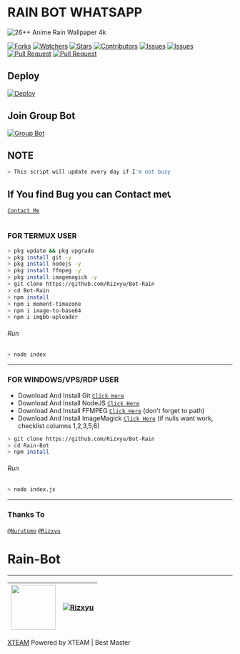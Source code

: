 # RAIN BOT WHATSAPP

![26++ Anime Rain Wallpaper 4k](https://user-images.githubusercontent.com/88314302/131470544-d1ae64d2-b0e3-40cb-a0ea-7a26a073b5d1.jpeg)

<a href="https://github.com/Rizxyu/Bot-Rain/network/members"><img title="Forks" src="https://img.shields.io/github/forks/Rizxyu/Bot-Rain?label=Forks&color=blue&style=flat-square"></a>
<a href="https://github.com/Rizxyu/Bot-Rain/watchers"><img title="Watchers" src="https://img.shields.io/github/watchers/Rizxyu/Bot-Rain?label=Watchers&color=green&style=flat-square"></a>
<a href="https://github.com/Rizxyu/Bot-Rain/stargazers"><img title="Stars" src="https://img.shields.io/github/stars/Rizxyu/Bot-Rain?label=Stars&color=yellow&style=flat-square"></a>
<a href="https://github.com/Rizxyu/Bot-Rain/graphs/contributors"><img title="Contributors" src="https://img.shields.io/github/contributors/Rizxyu/Bot-Rain?label=Contributors&color=blue&style=flat-square"></a>
<a href="https://github.com/Rizxyu/Bot-Rain/issues"><img title="Issues" src="https://img.shields.io/github/issues/Rizxyu/Bot-Rain?label=Issues&color=success&style=flat-square"></a>
<a href="https://github.com/Rizxyu/Bot-Rain/issues?q=is%3Aissue+is%3Aclosed"><img title="Issues" src="https://img.shields.io/github/issues-closed/Rizxyu/Bot-Rain?label=Issues&color=red&style=flat-square"></a>
<a href="https://github.com/Rizxyu/Bot-Rain/pulls"><img title="Pull Request" src="https://img.shields.io/github/issues-pr/Rizxyu/Bot-Rain?label=PullRequest&color=success&style=flat-square"></a>
<a href="https://github.com/Rizxyu/Bot-Rain/pulls?q=is%3Apr+is%3Aclosed"><img title="Pull Request" src="https://img.shields.io/github/issues-pr-closed/Rizxyu/Bot-Rain?label=PullRequest&color=red&style=flat-square"></a>
## Deploy 
[![Deploy](https://www.herokucdn.com/deploy/button.svg)](https://heroku.com/deploy?template=https://github.com/Rizxyu/Bot-Rain)

## Join Group Bot
[![Group Bot](https://img.shields.io/badge/WhatsApp%20Group-25D366?style=for-the-badge&logo=whatsapp&logoColor=white)](https://chat.whatsapp.com/CkNED9yeZf82XnVMzRMVRU)

## NOTE
```bash
> This script will update every day if I'm not busy
```
## If You find Bug you can Contact me📞
[` Contact Me `](https://wa.me/6282328303332)
#
### FOR TERMUX USER
```bash
> pkg update && pkg upgrade
> pkg install git -y
> pkg install nodejs -y
> pkg install ffmpeg -y
> pkg install imagemagick -y
> git clone https://github.com/Rizxyu/Bot-Rain
> cd Bot-Rain
> npm install
> npm i moment-timezone
> npm i image-to-base64
> npm i imgbb-uploader
```
###### Run
```bash
> node index
```
---------

### FOR WINDOWS/VPS/RDP USER
* Download And Install Git [`Click Here`](https://git-scm.com/downloads) <br>
* Download And Install NodeJS [`Click Here`](https://nodejs.org/en/download) <br>
* Download And Install FFMPEG [`Click Here`](https://ffmpeg.org/download.html) (don't forget to path) 
* Download And Install ImageMagick [`Click Here`](https://imagemagick.org/script/download.php) (if nulis want work,  checklist columns 1,2,3,5,6) 
```bash
> git clone https://github.com/Rizxyu/Bot-Rain
> cd Rain-Bot
> npm install
```
###### Run
```bash
> node index.js
```
--------------

### Thanks To 
[`@Nurutomo`](https://github.com/Nurutomo)
[`@Rizxyu`](https://github.com/Rizxyu)
# Rain-Bot

---------

<a href="https://api.xteam.xyz"><img src="https://i.ibb.co/7j0vtwz/xlogo.png" width="100" height="100"></a> | [![Rizxyu](https://github.com/Rizxyu.png?size=100)](https://github.com/Rizxyu)
----|----|
[XTEAM](https://api.xteam.xyz/)
Powered by XTEAM | Best Master
